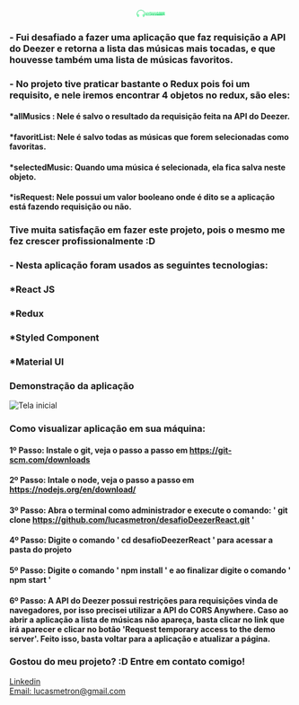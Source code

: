 <div align="center">
  <img src="./src/assets/logo.svg" alt="Podcastr logo" style='width: 50px'>
  
</div>

### - Fui desafiado a fazer uma aplicação que faz requisição a API do Deezer e retorna a lista das músicas mais tocadas, e que houvesse também uma lista de músicas favoritos. 
### - No projeto tive praticar bastante o Redux pois foi um requisito, e nele iremos encontrar 4 objetos no redux, são eles:
#### *allMusics : Nele é salvo o resultado da requisição feita na API do Deezer.
#### *favoritList: Nele é salvo todas as músicas que forem selecionadas como favoritas.
#### *selectedMusic: Quando uma música é selecionada, ela fica salva neste objeto.
#### *isRequest: Nele possui um valor booleano onde é dito se a aplicação está fazendo requisição ou não.

### Tive muita satisfação em fazer este projeto, pois o mesmo me fez crescer profissionalmente :D
### - Nesta aplicação foram usados as seguintes tecnologias:

### *React JS
### *Redux
### *Styled Component
### *Material UI


### Demonstração da aplicação
![Tela inicial](./assets/gifs/show2.gif)


### Como visualizar aplicação em sua máquina:

#### 1º Passo: Instale o git, veja o passo a passo em https://git-scm.com/downloads
#### 2º Passo: Intale o node, veja o passo a passo em https://nodejs.org/en/download/
#### 3º Passo: Abra o terminal como administrador e execute o comando: ' git clone https://github.com/lucasmetron/desafioDeezerReact.git '
#### 4º Passo: Digite o comando ' cd desafioDeezerReact ' para acessar a pasta do projeto
#### 5º Passo: Digite o comando ' npm install ' e ao finalizar digite o comando ' npm start '
#### 6º Passo: A API do Deezer possui restrições para requisições vinda de navegadores, por isso precisei utilizar a API do CORS Anywhere. Caso ao abrir a aplicação a lista de músicas não apareça, basta clicar no link que irá aparecer e clicar no botão 'Request temporary access to the demo server'. Feito isso, basta voltar para a aplicação e atualizar a página. 


### Gostou do meu projeto? :D Entre em contato comigo! 
[Linkedin](https://www.linkedin.com/in/lucas-rosa-058683102/) <br/>
[Email: lucasmetron@gmail.com](mailto:lucasmetron@gmail.com)
